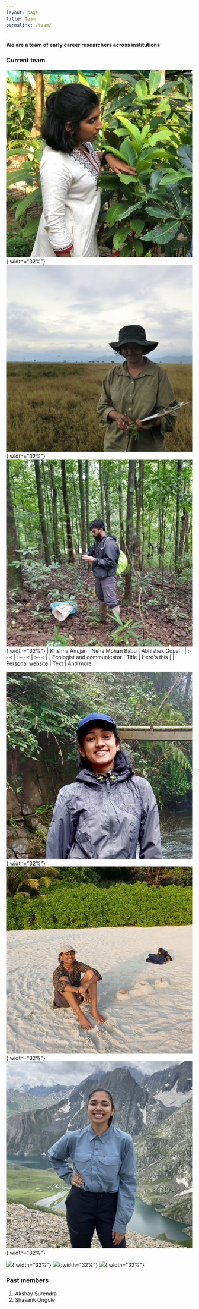 ```yaml
---
layout: page
title: Team
permalink: /team/
---
```


#### We are a team of early career researchers across institutions

### Current team

![Krishna Anujan](assets/krishna_anujan.jpeg){:width="32%"} ![Neha Mohan Babu](assets/nmb.jpg){:width="32%"} ![](assets/abhishek_gopal.jpg){:width="32%"}
| Krishna Anujan   | Neha Mohan Babu | Abhishek Gopal     |
| :---:        |    :----:   |          :---: |
| Ecologist and communicator      | Title       | Here's this   |
| [Personal website](https://krishnaanujan.weebly.com)   | Text        | And more      |

![](assets/aparna_krishnan.jpg){:width="32%"} ![](assets/ankitha_jayanth.jpg){:width="32%"} ![](assets/tanaya_nair.jpg){:width="32%"}

![](assets/mahesh/sankaran.jpeg){:width="32%"} ![](assets/mahesh/sankaran.jpg){:width="32%"} ![](assets/mahesh/sankaran.jpeg){:width="32%"}

### Past members

1. Akshay Surendra
2. Shasank Ongole
